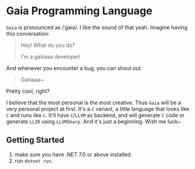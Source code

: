 ﻿# Gaia Programming Language

`Gaia` is pronounced as /ˈgaiə/. I like the sound of that yeah. Imagine having this conversation:

> Hey! What do you do?
>
> I'm a gaiiiaaa developer!

And whenever you encounter a bug, you can shout out:

> Gaiiiaaa~

Pretty cool, right?

I believe that the most personal is the most creative. Thus `Gaia` will be a very personal project at first. It's a `C`
variant, a little language that looks like `C` and runs like `C`. It'll have `C`/`LLVM` as backend, and will
generate `C` code or generate `LLIR` using `LLVMSharp`. And it's just a beginning. Wish me luck~

## Getting Started

1. make sure you have .NET 7.0 or above installed.
2. run `dotnet run`.
